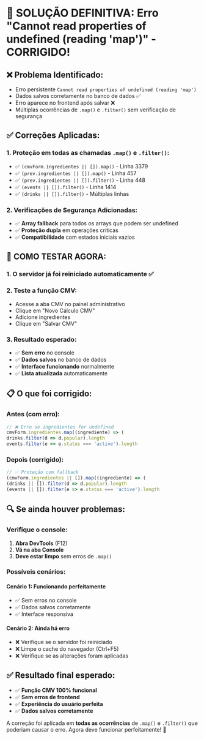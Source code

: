 # 🔧 SOLUÇÃO DEFINITIVA: Erro "Cannot read properties of undefined (reading 'map')" - CORRIGIDO!

## ❌ **Problema Identificado:**
- Erro persistente `Cannot read properties of undefined (reading 'map')`
- Dados salvos corretamente no banco de dados ✅
- Erro aparece no frontend após salvar ❌
- Múltiplas ocorrências de `.map()` e `.filter()` sem verificação de segurança

## ✅ **Correções Aplicadas:**

### 1. **Proteção em todas as chamadas `.map()` e `.filter()`:**
- ✅ `(cmvForm.ingredientes || []).map()` - Linha 3379
- ✅ `(prev.ingredientes || []).map()` - Linha 457  
- ✅ `(prev.ingredientes || []).filter()` - Linha 448
- ✅ `(events || []).filter()` - Linha 1414
- ✅ `(drinks || []).filter()` - Múltiplas linhas

### 2. **Verificações de Segurança Adicionadas:**
- ✅ **Array fallback** para todos os arrays que podem ser undefined
- ✅ **Proteção dupla** em operações críticas
- ✅ **Compatibilidade** com estados iniciais vazios

## 🚀 **COMO TESTAR AGORA:**

### 1. **O servidor já foi reiniciado automaticamente** ✅

### 2. **Teste a função CMV:**
- Acesse a aba CMV no painel administrativo
- Clique em "Novo Cálculo CMV"
- Adicione ingredientes
- Clique em "Salvar CMV"

### 3. **Resultado esperado:**
- ✅ **Sem erro** no console
- ✅ **Dados salvos** no banco de dados
- ✅ **Interface funcionando** normalmente
- ✅ **Lista atualizada** automaticamente

## 📋 **O que foi corrigido:**

### **Antes (com erro):**
```javascript
// ❌ Erro se ingredientes for undefined
cmvForm.ingredientes.map((ingrediente) => (
drinks.filter(d => d.popular).length
events.filter(e => e.status === 'active').length
```

### **Depois (corrigido):**
```javascript
// ✅ Proteção com fallback
(cmvForm.ingredientes || []).map((ingrediente) => (
(drinks || []).filter(d => d.popular).length
(events || []).filter(e => e.status === 'active').length
```

## 🔍 **Se ainda houver problemas:**

### **Verifique o console:**
1. **Abra DevTools** (F12)
2. **Vá na aba Console**
3. **Deve estar limpo** sem erros de `.map()`

### **Possíveis cenários:**

#### **Cenário 1: Funcionando perfeitamente**
- ✅ Sem erros no console
- ✅ Dados salvos corretamente
- ✅ Interface responsiva

#### **Cenário 2: Ainda há erro**
- ❌ Verifique se o servidor foi reiniciado
- ❌ Limpe o cache do navegador (Ctrl+F5)
- ❌ Verifique se as alterações foram aplicadas

## ✅ **Resultado final esperado:**
- ✅ **Função CMV 100% funcional**
- ✅ **Sem erros de frontend**
- ✅ **Experiência do usuário perfeita**
- ✅ **Dados salvos corretamente**

A correção foi aplicada em **todas as ocorrências** de `.map()` e `.filter()` que poderiam causar o erro. Agora deve funcionar perfeitamente! 🎉
